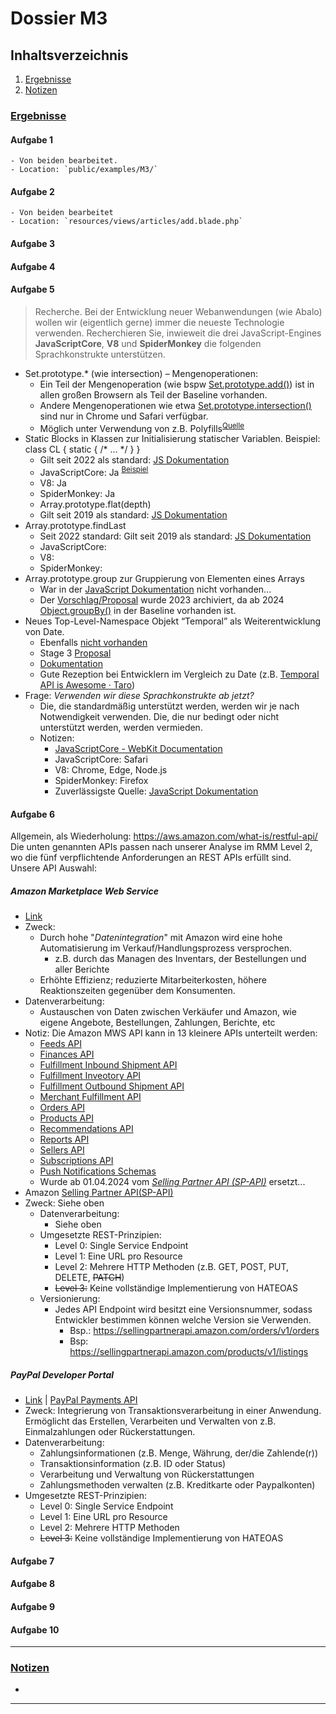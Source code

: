 # Dossier M3

## Inhaltsverzeichnis

1. [Ergebnisse](#uergebnisseu)
2. [Notizen](#unotizenu)

### <u>Ergebnisse</u>

#### Aufgabe 1
    - Von beiden bearbeitet.
    - Location: `public/examples/M3/`

#### Aufgabe 2
	- Von beiden bearbeitet
	- Location: `resources/views/articles/add.blade.php`
  
#### Aufgabe 3

#### Aufgabe 4

#### Aufgabe 5
 > Recherche. Bei der Entwicklung neuer Webanwendungen (wie Abalo) wollen wir (eigentlich gerne) immer die neueste Technologie verwenden. Recherchieren Sie, inwieweit die drei JavaScript-Engines <b>JavaScriptCore</b>, <b>V8</b> und <b>SpiderMonkey</b> die folgenden Sprachkonstrukte unterstützen.
    
- Set.prototype.* (wie intersection) – Mengenoperationen:
	- Ein Teil der Mengenoperation (wie bspw [Set.prototype.add()](https://developer.mozilla.org/en-US/docs/Web/JavaScript/Reference/Global_Objects/Set/add)) ist in allen großen Browsern als Teil der Baseline vorhanden.
	- Andere Mengenoperationen wie etwa [Set.prototype.intersection()](https://developer.mozilla.org/en-US/docs/Web/JavaScript/Reference/Global_Objects/Set/union) sind nur in Chrome und Safari verfügbar.
	- Möglich unter Verwendung von z.B. Polyfills<sup>[Quelle](https://github.com/tc39/proposal-set-methods/pull/109)</sup>
- Static Blocks in Klassen zur Initialisierung statischer Variablen. Beispiel: class CL { static { /* … */ } } 
	- Gilt seit 2022 als standard: [JS Dokumentation](https://developer.mozilla.org/en-US/docs/Web/JavaScript/Reference/Classes/static#static_initialization_blocks)
    - JavaScriptCore: Ja <sup>[Beispiel](https://docs.webkit.org/Deep%20Dive/MemoryManagement.html#how-to-use-refptr-and-ref)</sup>
    - V8: Ja 
    - SpiderMonkey: Ja
    - Array.prototype.flat(depth)
    - Gilt seit 2019 als standard: [JS Dokumentation](https://developer.mozilla.org/en-US/docs/Web/JavaScript/Reference/Global_Objects/Array/flat)
- Array.prototype.findLast 
	- Seit 2022 standard: Gilt seit 2019 als standard: [JS Dokumentation](https://developer.mozilla.org/en-US/docs/Web/JavaScript/Reference/Global_Objects/Array/findLast)
    - JavaScriptCore: 
     - V8:
    - SpiderMonkey:
- Array.prototype.group zur Gruppierung von Elementen eines Arrays 
	- War in der [JavaScript Dokumentation](https://developer.mozilla.org/en-US/docs/Web/JavaScript) nicht vorhanden...
	- Der [Vorschlag/Proposal](https://github.com/tc39/proposal-array-grouping) wurde 2023 archiviert, da ab 2024 [Object.groupBy()](https://developer.mozilla.org/en-US/docs/Web/JavaScript/Reference/Global_Objects/Object/groupBy) in der Baseline vorhanden ist.
- Neues Top-Level-Namespace Objekt “Temporal” als Weiterentwicklung von Date. 
	- Ebenfalls [nicht vorhanden](https://developer.mozilla.org/en-US/search?q=Temporal)
	- Stage 3 [Proposal](https://github.com/tc39/proposal-temporal)
	- [Dokumentation](https://tc39.es/proposal-temporal/docs/)
	- Gute Rezeption bei Entwicklern im Vergleich zu Date (z.B. [Temporal API is Awesome · Taro](https://taro.codes/posts/2023-08-23-temporal-api/))
- Frage: _Verwenden wir diese Sprachkonstrukte ab jetzt?_
	- Die, die standardmäßig unterstützt werden, werden wir je nach Notwendigkeit verwenden. Die, die nur bedingt oder nicht unterstützt werden, werden vermieden.
  - Notizen:
    - [JavaScriptCore - WebKit Documentation](https://docs.webkit.org/Deep%20Dive/JSC/JavaScriptCore.html)
    - JavaScriptCore: Safari
    - V8: Chrome, Edge, Node.js
    - SpiderMonkey: Firefox
    - Zuverlässigste Quelle: [JavaScript Dokumentation](https://developer.mozilla.org/en-US/docs/Web/JavaScript)
#### Aufgabe 6

Allgemein, als Wiederholung: https://aws.amazon.com/what-is/restful-api/
Die unten genannten APIs passen nach unserer Analyse im RMM Level 2, wo die fünf verpflichtende Anforderungen an REST APIs erfüllt sind.<br>Unsere API Auswahl:


##### Amazon Marketplace Web Service
- [Link](https://docs.developer.amazonservices.com/en_UK/dev_guide/index.html)
- Zweck:
  - Durch hohe "<i>Datenintegration</i>" mit Amazon wird eine hohe Automatisierung im Verkauf/Handlungsprozess
	versprochen.
	  - z.B. durch das Managen des Inventars, der Bestellungen und aller Berichte
  - Erhöhte Effizienz; reduzierte Mitarbeiterkosten, höhere Reaktionszeiten gegenüber dem Konsumenten.
- Datenverarbeitung:
  - Austauschen von Daten zwischen Verkäufer und Amazon, wie eigene Angebote, Bestellungen, Zahlungen,
	Berichte, etc
- Notiz: Die Amazon MWS API kann in 13 kleinere APIs unterteilt werden:
  - [Feeds API](https://docs.developer.amazonservices.com/en_UK/feeds/Feeds_Overview.html)
  - [Finances API](https://docs.developer.amazonservices.com/en_UK/finances/Finances_Overview.html)
  - [Fulfillment Inbound Shipment API](https://docs.developer.amazonservices.com/en_UK/fba_inbound/FBAInbound_Overview.html)
  - [Fulfillment Inveotory API](https://docs.developer.amazonservices.com/en_UK/fba_inventory/FBAInventory_Overview.html)
  - [Fulfillment Outbound Shipment API](https://docs.developer.amazonservices.com/en_UK/fba_outbound/FBAOutbound_Overview.html)
  - [Merchant Fulfillment API](https://docs.developer.amazonservices.com/en_UK/merch_fulfill/MerchFulfill_Overview.html)
  - [Orders API](https://docs.developer.amazonservices.com/en_UK/orders-2013-09-01/Orders_Overview.html)
  - [Products API](https://docs.developer.amazonservices.com/en_UK/products/Products_Overview.html)
  - [Recommendations API](https://docs.developer.amazonservices.com/en_UK/recommendations/Recommendations_Overview.html)
  - [Reports API](https://docs.developer.amazonservices.com/en_UK/reports/Reports_Overview.html)
  - [Sellers API](https://docs.developer.amazonservices.com/en_UK/sellers/Sellers_Overview.html)
  - [Subscriptions API](https://docs.developer.amazonservices.com/en_UK/subscriptions/Subscriptions_Overview.html)
  - [Push Notifications Schemas](https://docs.developer.amazonservices.com/en_UK/notifications/Notifications_Overview.html)
  - Wurde ab 01.04.2024 vom <i>[Selling Partner API (SP-API)](https://developer.amazonservices.com/)</i>
	ersetzt...
- Amazon [Selling Partner API(SP-API)](https://developer-docs.amazon.com/sp-api/docs/what-is-the-selling-partner-api)
- Zweck: Siehe oben
  - Datenverarbeitung:
	  - Siehe oben
  - Umgesetzte REST-Prinzipien:
	  - Level 0: Single Service Endpoint
	  - Level 1: Eine URL pro Resource
	  - Level 2: Mehrere HTTP Methoden (z.B. GET, POST, PUT, DELETE, ~~PATCH~~)
	  - ~~Level 3:~~ Keine vollständige Implementierung von HATEOAS
  - Versionierung:
	  - Jedes API Endpoint wird besitzt eine Versionsnummer, sodass Entwickler bestimmen können welche Version sie Verwenden.
		- Bsp.: https://sellingpartnerapi.amazon.com/orders/v1/orders
		- Bsp: https://sellingpartnerapi.amazon.com/products/v1/listings
##### PayPal Developer Portal
- [Link](https://developer.paypal.com/api/rest/) | [PayPal Payments API](https://developer.paypal.com/docs/api/payments/v1/)
- Zweck: Integrierung von Transaktionsverarbeitung in einer Anwendung. Ermöglicht das Erstellen, Verarbeiten und Verwalten von z.B. Einmalzahlungen oder Rückerstattungen.
- Datenverarbeitung:
  - Zahlungsinformationen (z.B. Menge, Währung, der/die Zahlende(r))
  - Transaktionsinformation (z.B. ID oder Status)
  - Verarbeitung und Verwaltung von Rückerstattungen
  - Zahlungsmethoden verwalten (z.B. Kreditkarte oder Paypalkonten)
- Umgesetzte REST-Prinzipien:
  - Level 0: Single Service Endpoint
  - Level 1: Eine URL pro Resource
  - Level 2: Mehrere HTTP Methoden
  - ~~Level 3:~~ Keine vollständige Implementierung von HATEOAS

#### Aufgabe 7
#### Aufgabe 8
#### Aufgabe 9
#### Aufgabe 10

<hr>

### <u>Notizen</u>
- 

<hr>
